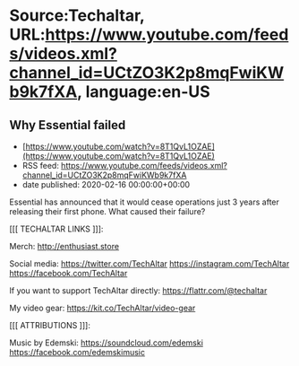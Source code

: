 # Source:Techaltar, URL:https://www.youtube.com/feeds/videos.xml?channel_id=UCtZO3K2p8mqFwiKWb9k7fXA, language:en-US

## Why Essential failed
 - [https://www.youtube.com/watch?v=8T1QvL1OZAE](https://www.youtube.com/watch?v=8T1QvL1OZAE)
 - RSS feed: https://www.youtube.com/feeds/videos.xml?channel_id=UCtZO3K2p8mqFwiKWb9k7fXA
 - date published: 2020-02-16 00:00:00+00:00

Essential has announced that it would cease operations just 3 years after releasing their first phone. What caused their failure?

[[[ TECHALTAR LINKS ]]]:

Merch: 
http://enthusiast.store 

Social media:
https://twitter.com/TechAltar
https://instagram.com/TechAltar
https://facebook.com/TechAltar

If you want to support TechAltar directly:
https://flattr.com/@techaltar

My video gear:
https://kit.co/TechAltar/video-gear

[[[ ATTRIBUTIONS ]]]:

Music by Edemski:
https://soundcloud.com/edemski
https://facebook.com/edemskimusic

